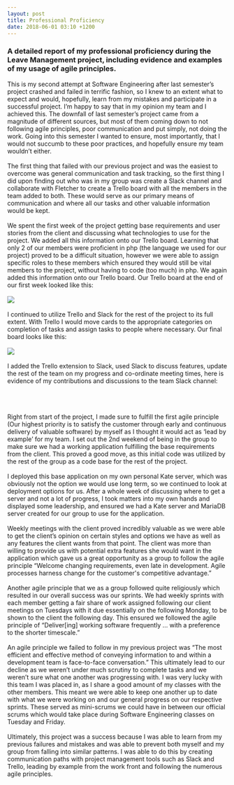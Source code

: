 ```yaml
---
layout: post
title: Professional Proficiency
date: 2018-06-01 03:10 +1200
---
```


<h3>A detailed report of my professional proficiency during the Leave Management project, including evidence and examples of my usage of agile principles.</h3>

This is my second attempt at Software Engineering after last semester’s project crashed and failed in terrific fashion, so I knew to an extent what to expect and would, hopefully, learn from my mistakes and participate in a successful project. I’m happy to say that in my opinion my team and I achieved this. The downfall of last semester’s project came from a magnitude of different sources, but most of them coming down to not following agile principles, poor communication and put simply, not doing the work. Going into this semester I wanted to ensure, most importantly, that I would not succumb to these poor practices, and hopefully ensure my team wouldn’t either.<br /><br />
The first thing that failed with our previous project and was the easiest to overcome was general communication and task tracking, so the first thing I did upon finding out who was in my group was create a Slack channel and collaborate with Fletcher to create a Trello board with all the members in the team added to both. These would serve as our primary means of communication and where all our tasks and other valuable information would be kept.<br /><br />
We spent the first week of the project getting base requirements and user stories from the client and discussing what technologies to use for the project. We added all this information onto our Trello board. Learning that only 2 of our members were proficient in php (the language we used for our project) proved to be a difficult situation, however we were able to assign specific roles to these members which ensured they would still be vital members to the project, without having to code (too much) in php. We again added this information onto our Trello board. Our Trello board at the end of our first week looked like this:<br /><br />
<img src="https://i.imgur.com/y0ZfXuI.png"><br /><br />
I continued to utilize Trello and Slack for the rest of the project to its full extent. With Trello I would move cards to the appropriate categories on completion of tasks and assign tasks to people where necessary. Our final board looks like this:<br /><br />
<img src="https://i.imgur.com/MZbeuzD.jpg"><br /><br />
I added the Trello extension to Slack, used Slack to discuss features, update the rest of the team on my progress and co-ordinate meeting times, here is evidence of my contributions and discussions to the team Slack channel:<br /><br />
<blockquote class="imgur-embed-pub" lang="en" data-id="a/921DHP6"><a href="//imgur.com/921DHP6"></a></blockquote><script async src="//s.imgur.com/min/embed.js" charset="utf-8"></script><br /><br />
Right from start of the project, I made sure to fulfill the first agile principle (Our highest priority is to satisfy the customer through early and continuous delivery of valuable software) by myself as I thought it would act as ‘lead by example’ for my team. I set out the 2nd weekend of being in the group to make sure we had a working application fulfilling the base requirements from the client. This proved a good move, as this initial code was utilized by the rest of the group as a code base for the rest of the project. <br /><br />
I deployed this base application on my own personal Kate server, which was obviously not the option we would use long term, so we continued to look at deployment options for us. After a whole week of discussing where to get a server and not a lot of progress, I took matters into my own hands and displayed some leadership, and ensured we had a Kate server and MariaDB server created for our group to use for the application.<br /><br />
Weekly meetings with the client proved incredibly valuable as we were able to get the client’s opinion on certain styles and options we have as well as any features the client wants from that point. The client was more than willing to provide us with potential extra features she would want in the application which gave us a great opportunity as a group to follow the agile principle “Welcome changing requirements, even late in development. Agile processes harness change for the customer's competitive advantage.” <br /><br />
Another agile principle that we as a group followed quite religiously which resulted in our overall success was our sprints. We had weekly sprints with each member getting a fair share of work assigned following our client meetings on Tuesdays with it due essentially on the following Monday, to be shown to the client the following day. This ensured we followed the agile principle of “Deliver[ing] working software frequently … with a preference to the shorter timescale.”<br /><br />
An agile principle we failed to follow in my previous project was “The most efficient and effective method of conveying information to and within a development team is face-to-face conversation.” This ultimately lead to our decline as we weren’t under much scrutiny to complete tasks and we weren’t sure what one another was progressing with. I was very lucky with this team I was placed in, as I share a good amount of my classes with the other members. This meant we were able to keep one another up to date with what we were working on and our general progress on our respective sprints. These served as mini-scrums we could have in between our official scrums which would take place during Software Engineering classes on Tuesday and Friday.<br /><br />
Ultimately, this project was a success because I was able to learn from my previous failures and mistakes and was able to prevent both myself and my group from falling into similar patterns. I was able to do this by creating communication paths with project management tools such as Slack and Trello, leading by example from the work front and following the numerous agile principles.<br /><br />




